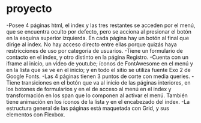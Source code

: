 # proyecto
-Posee 4 páginas html, el index y las tres restantes se acceden por el menú, que se encuentra oculto por defecto, pero se acciona al presionar el botón en la esquina superior izquierda. 
En cada página hay un botón al final que dirige al index. No hay acceso directo entre ellas porque quizás haya restricciones de uso por categoría de usuarios.
-Tiene un formulario de contacto en el index, y otro distinto en la página Registro.
-Cuenta con un iframe al inicio, un video de youtube; íconos de FontAwesome en el menú y en la lista que se ve en el inicio; y en todo el sitio se utiliza fuente Exo 2 de Google Fonts.
-Las 4 páginas tienen 3 puntos de corte con media queries.
-Tiene transiciones en el botón que va al inicio de las páginas interiores, en los botones de formularios y en el de acceso al menú en el index y transformación en los span que lo componen al activar el menú. También tiene animación en los íconos de la lista y en el encabezado del index.
-La estructura general de las páginas está maquetada con Grid, y sus elementos con Flexbox.